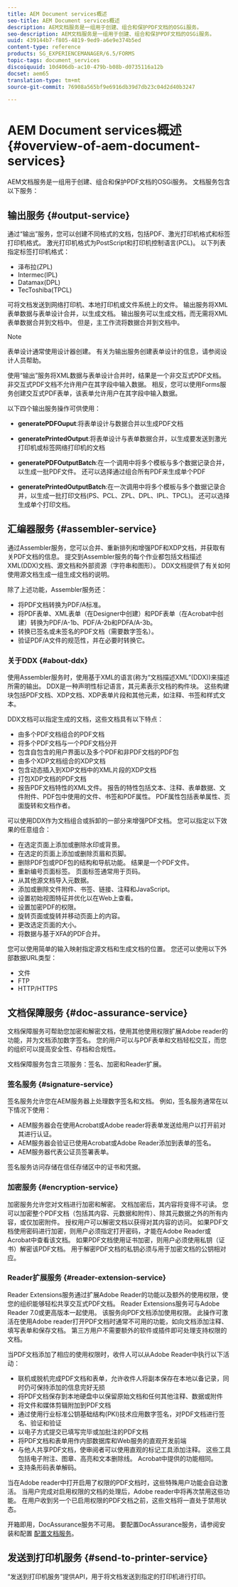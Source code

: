 ```yaml
---
title: AEM Document services概述
seo-title: AEM Document services概述
description: AEM文档服务是一组用于创建、组合和保护PDF文档的OSGi服务。
seo-description: AEM文档服务是一组用于创建、组合和保护PDF文档的OSGi服务。
uuid: 439144b7-f805-4819-9ed9-a6e9e374b5ed
content-type: reference
products: SG_EXPERIENCEMANAGER/6.5/FORMS
topic-tags: document_services
discoiquuid: 10d406db-ac10-479b-b08b-d0735116a12b
docset: aem65
translation-type: tm+mt
source-git-commit: 76908a565bf9e6916db39d7db23c04d2d40b3247

---
```



# AEM Document services概述{#overview-of-aem-document-services}

AEM文档服务是一组用于创建、组合和保护PDF文档的OSGi服务。 文档服务包含以下服务：

## 输出服务 {#output-service}

通过“输出”服务，您可以创建不同格式的文档，包括PDF、激光打印机格式和标签打印机格式。 激光打印机格式为PostScript和打印机控制语言(PCL)。 以下列表指定标签打印机格式：

* 泽布拉(ZPL)
* Intermec(IPL)
* Datamax(DPL)
* TecToshiba(TPCL)

可将文档发送到网络打印机、本地打印机或文件系统上的文件。 输出服务将XML表单数据与表单设计合并，以生成文档。 输出服务可以生成文档，而无需将XML表单数据合并到文档中。 但是，主工作流将数据合并到文档中。

>[!NOTE]
>
>表单设计通常使用设计器创建。 有关为输出服务创建表单设计的信息，请参阅设计人员帮助。

使用“输出”服务将XML数据与表单设计合并时，结果是一个非交互式PDF文档。 非交互式PDF文档不允许用户在其字段中输入数据。 相反，您可以使用Forms服务创建交互式PDF表单，该表单允许用户在其字段中输入数据。

以下四个输出服务操作可供使用：

* **generatePDFOuput**:将表单设计与数据合并以生成PDF文档
* **generatePrintedOutput**:将表单设计与表单数据合并，以生成要发送到激光打印机或标签网络打印机的文档

* **generatePDFOutputBatch**:在一个调用中将多个模板与多个数据记录合并，以生成一批PDF文件。 还可以选择通过组合所有PDF来生成单个PDF
* **generatePrintedOutputBatch**:在一次调用中将多个模板与多个数据记录合并，以生成一批打印文档(PS、PCL、ZPL、DPL、IPL、TPCL)。 还可以选择生成单个打印文档。

## 汇编器服务 {#assembler-service}

通过Assembler服务，您可以合并、重新排列和增强PDF和XDP文档，并获取有关PDF文档的信息。 提交到Assembler服务的每个作业都包括文档描述XML(DDX)文档、源文档和外部资源（字符串和图形）。 DDX文档提供了有关如何使用源文档生成一组生成文档的说明。

除了上述功能，Assembler服务还：

* 将PDF文档转换为PDF/A标准。
* 将PDF表单、XML表单（在Designer中创建）和PDF表单（在Acrobat中创建）转换为PDF/A-1b、PDF/A-2b和PDFA/A-3b。
* 转换已签名或未签名的PDF文档（需要数字签名）。
* 验证PDF/A文件的规范性，并在必要时转换它。

### 关于DDX {#about-ddx}

使用Assembler服务时，使用基于XML的语言(称为“文档描述XML”(DDX))来描述所需的输出。 DDX是一种声明性标记语言，其元素表示文档的构件块。 这些构建块包括PDF文档、XDP文档、XDP表单片段和其他元素，如注释、书签和样式文本。

DDX文档可以指定生成的文档，这些文档具有以下特点：

* 由多个PDF文档组合的PDF文档
* 将多个PDF文档与一个PDF文档分开
* 包含自包含的用户界面以及多个PDF和非PDF文档的PDF包
* 由多个XDP文档组合的XDP文档
* 包含动态插入到XDP文档中的XML片段的XDP文档
* 打包XDP文档的PDF文档
* 报告PDF文档特性的XML文件。 报告的特性包括文本、注释、表单数据、文件附件、PDF包中使用的文件、书签和PDF属性。 PDF属性包括表单属性、页面旋转和文档作者。

可以使用DDX作为文档组合或拆卸的一部分来增强PDF文档。 您可以指定以下效果的任意组合：

* 在选定页面上添加或删除水印或背景。
* 在选定的页面上添加或删除页眉和页脚。
* 删除PDF包或PDF包的结构和导航功能。 结果是一个PDF文件。
* 重新编号页面标签。 页面标签通常用于页码。
* 从其他源文档导入元数据。
* 添加或删除文件附件、书签、链接、注释和JavaScript。
* 设置初始视图特征并优化以在Web上查看。
* 设置加密PDF的权限。
* 旋转页面或旋转并移动页面上的内容。
* 更改选定页面的大小。
* 将数据与基于XFA的PDF合并。

您可以使用简单的输入映射指定源文档和生成文档的位置。 您还可以使用以下外部数据URL类型：

* 文件
* FTP
* HTTP/HTTPS

## 文档保障服务 {#doc-assurance-service}

文档保障服务可帮助您加密和解密文档，使用其他使用权限扩展Adobe reader的功能，并为文档添加数字签名。 您的用户可以与PDF表单和文档轻松交互，而您的组织可以提高安全性、存档和合规性。

文档保障服务包含三项服务：签名、加密和Reader扩展。

### 签名服务 {#signature-service}

签名服务允许您在AEM服务器上处理数字签名和文档。 例如，签名服务通常在以下情况下使用：

* AEM服务器会在使用Acrobat或Adobe reader将表单发送给用户以打开前对其进行认证。
* AEM服务器会验证已使用Acrobat或Adobe Reader添加到表单的签名。
* AEM服务器代表公证员签署表单。

签名服务访问存储在信任存储区中的证书和凭据。

### 加密服务 {#encryption-service}

加密服务允许您对文档进行加密和解密。 文档加密后，其内容将变得不可读。 您可以加密整个PDF文档（包括其内容、元数据和附件）、除其元数据之外的所有内容，或仅加密附件。 授权用户可以解密文档以获得对其内容的访问。 如果PDF文档使用密码进行加密，则用户必须指定打开密码，才能在Adobe Reader或Acrobat中查看该文档。 如果PDF文档使用证书加密，则用户必须使用私钥（证书）解密该PDF文档。 用于解密PDF文档的私钥必须与用于加密文档的公钥相对应。

### Reader扩展服务 {#reader-extension-service}

Reader Extensions服务通过扩展Adobe Reader的功能以及额外的使用权限，使您的组织能够轻松共享交互式PDF文档。 Reader Extensions服务可与Adobe Reader 7.0或更高版本一起使用。 该服务向PDF文档添加使用权限。 此操作可激活在使用Adobe reader打开PDF文档时通常不可用的功能，如向文档添加注释、填写表单和保存文档。 第三方用户不需要额外的软件或插件即可处理支持权限的文档。

当PDF文档添加了相应的使用权限时，收件人可以从Adobe Reader中执行以下活动：

* 联机或脱机完成PDF文档和表单，允许收件人将副本保存在本地以备记录，同时仍可保持添加的信息完好无损
* 将PDF文档保存到本地硬盘中以保留原始文档和任何其他注释、数据或附件
* 将文件和媒体剪辑附加到PDF文档
* 通过使用行业标准公钥基础结构(PKI)技术应用数字签名，对PDF文档进行签名、验证和验证
* 以电子方式提交已填写完毕或加批注的PDF文档
* 将PDF文档和表单用作内部数据库和Web服务的直观开发前端
* 与他人共享PDF文档，使审阅者可以使用直观的标记工具添加注释。 这些工具包括电子附注、图章、高亮和文本删除线。 Acrobat中提供的功能相同。
* 支持条形码表单解码。

当在Adobe reader中打开启用了权限的PDF文档时，这些特殊用户功能会自动激活。 当用户完成对启用权限的文档的处理后，Adobe reader中将再次禁用这些功能。 在用户收到另一个已启用权限的PDF文档之前，这些文档将一直处于禁用状态。

开箱即用，DocAssurance服务不可用。 要配置DocAssurance服务，请参阅安装和配置 [配置文档服务](../../forms/using/install-configure-document-services.md)。

## 发送到打印机服务 {#send-to-printer-service}

“发送到打印机服务”提供API，用于将文档发送到指定的打印机进行打印。
